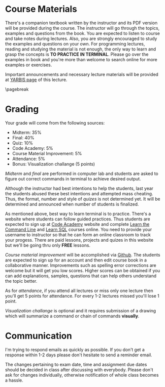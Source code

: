 # Course Materials

There's a companion textbook written by the instructor and its PDF version will be provided during the course. The instructor will go through the topics, examples and questions from the book. You are expected to listen to course and take notes during lectures. Also, you are strongly encouraged to study the examples and questions on your own. For programming lectures, reading and studying the material is not enough, the only way to learn and grasp the concepts is **TO PRACTICE IN TERMINAL**. Please go over the examples in book and you're more than welcome to search online for more examples or exercises.

Important announcements and necessary lecture materials will be provided at [YARBIS page](http://yarbis.yildiz.edu.tr/alyilmaz/course/viewCourse/id/7095) of this lecture. 

\pagebreak

# Grading

Your grade will come from the following sources:

* Midterm: 35%
* Final: 40%
* Quiz: 10%
* Code Academy: 5%
* Course Material Improvement: 5%
* Attendance: 5%
* Bonus: Visualization challange (5 points)

*Midterm* and *final* are performed in computer lab and students are asked to figure out correct commands in terminal to achieve desired output.

Although the instructor had best intentions to help the students, last year the students abused these best intentions and attempted mass cheating. Thus, the format, number and style of *quizes* is not determined yet. It will be determined and announced when number of students is finalized. 

As mentioned above, best way to learn terminal is to practice. There's a website where students can follow guided practices. Thus students are expected to sign up at [Code Academy](https://www.codecademy.com) website and complete [Learn the Command Line](https://www.codecademy.com/courses/learn-the-command-line) and [Learn SQL](https://www.codecademy.com/courses/learn-sql) courses online. You need to provide your username to instructor so that he can form an online classroom to track your progess. There are paid lessons, projects and quizes in this website but we'll be going thru only **FREE** lessons.

*Course material improvement* will be accomplished via [Github](https://github.com/). The students are expected to sign up for an account and then edit course book in a collaborative manner. Improvements such as spelling error corrections are welcome but it will get you low scores. Higher scores can be obtained if you can add explanations, samples, questions that can help others understand the topic better.

As for *attendance*, if you attend all lectures or miss only one lecture then you'll get 5 points for attendance. For every 1-2 lectures missed you'll lose 1 point.

*Visualization challange* is optional and it requires submission of a drawing which will summarize a command or chain of commands **visually**.

# Communication

I'm trying to respond emails as quickly as possible. If you don't get a response within 1-2 days please don't hesitate to send a reminder email.

The changes pertaining to exam date, time and assignment due dates should be decided in class after discussing with everybody. Please don't ask for changes individually, otherwise notification of whole class becomes a hassle.

